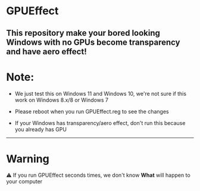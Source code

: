 # GPUEffect
This repository make your bored looking Windows with no GPUs become transparency and have aero effect!
-----------
# Note:

- We just test this on Windows 11 and Windows 10, we're not sure if this work on Windows 8.x/8 or Windows 7

- Please reboot when you run GPUEffect.reg to see the changes

- If your Windows has transparency/aero effect, don't run this because you already has GPU

---------
# Warning

⚠️ If you run GPUEffect seconds times, we don't know **What** will happen to your computer

